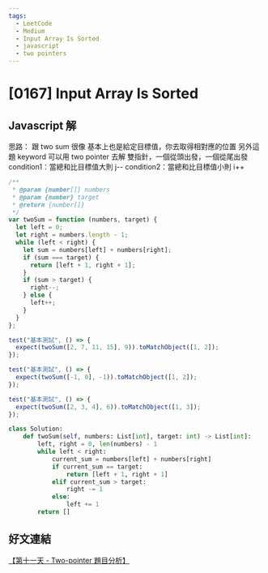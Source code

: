 ```yaml
---
tags:
  - LeetCode
  - Medium
  - Input Array Is Sorted
  - javascript
  - two pointers
---
```


# [0167] Input Array Is Sorted

## Javascript 解

思路：
跟 two sum 很像
基本上也是給定目標值，你去取得相對應的位置
另外這題 keyword 可以用 two pointer 去解
雙指針，一個從頭出發，一個從尾出發
condition1：當總和比目標值大則 j--
condition2：當總和比目標值小則 i++

```javascript
/**
 * @param {number[]} numbers
 * @param {number} target
 * @return {number[]}
 */
var twoSum = function (numbers, target) {
  let left = 0;
  let right = numbers.length - 1;
  while (left < right) {
    let sum = numbers[left] + numbers[right];
    if (sum === target) {
      return [left + 1, right + 1];
    }
    if (sum > target) {
      right--;
    } else {
      left++;
    }
  }
};

test("基本測試", () => {
  expect(twoSum([2, 7, 11, 15], 9)).toMatchObject([1, 2]);
});

test("基本測試", () => {
  expect(twoSum([-1, 0], -1)).toMatchObject([1, 2]);
});

test("基本測試", () => {
  expect(twoSum([2, 3, 4], 6)).toMatchObject([1, 3]);
});
```

```python
class Solution:
    def twoSum(self, numbers: List[int], target: int) -> List[int]:
        left, right = 0, len(numbers) - 1
        while left < right:
            current_sum = numbers[left] + numbers[right]
            if current_sum == target:
                return [left + 1, right + 1]
            elif current_sum > target:
                right -= 1
            else:
                left += 1
        return []
```

## 好文連結

[【第十一天 - Two-pointer 題目分析】](https://ithelp.ithome.com.tw/articles/10262608)
